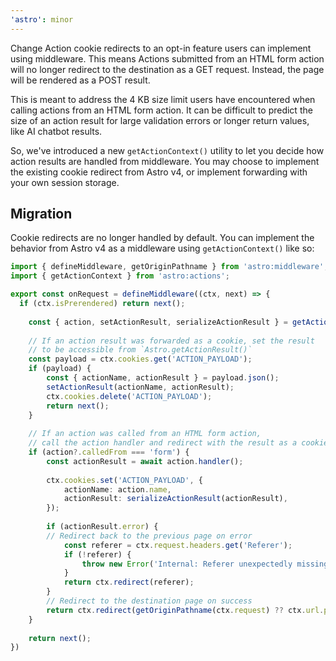 ```yaml
---
'astro': minor
---
```


Change Action cookie redirects to an opt-in feature users can implement using middleware. This means Actions submitted from an HTML form action will no longer redirect to the destination as a GET request. Instead, the page will be rendered as a POST result.

This is meant to address the 4 KB size limit users have encountered when calling actions from an HTML form action. It can be difficult to predict the size of an action result for large validation errors or longer return values, like AI chatbot results.

So, we've introduced a new `getActionContext()` utility to let you decide how action results are handled from middleware. You may choose to implement the existing cookie redirect from Astro v4, or implement forwarding with your own session storage.

## Migration

Cookie redirects are no longer handled by default. You can implement the behavior from Astro v4 as a middleware using `getActionContext()` like so:

```ts
import { defineMiddleware, getOriginPathname } from 'astro:middleware';
import { getActionContext } from 'astro:actions';

export const onRequest = defineMiddleware((ctx, next) => {
  if (ctx.isPrerendered) return next();
 
	const { action, setActionResult, serializeActionResult } = getActionContext(ctx);
 
	// If an action result was forwarded as a cookie, set the result
	// to be accessible from `Astro.getActionResult()`
	const payload = ctx.cookies.get('ACTION_PAYLOAD');
	if (payload) {
		const { actionName, actionResult } = payload.json();
		setActionResult(actionName, actionResult);
		ctx.cookies.delete('ACTION_PAYLOAD');
		return next();
	}
 
	// If an action was called from an HTML form action,
	// call the action handler and redirect with the result as a cookie.
	if (action?.calledFrom === 'form') {
		const actionResult = await action.handler();
 
		ctx.cookies.set('ACTION_PAYLOAD', {
			actionName: action.name,
			actionResult: serializeActionResult(actionResult),
		});
 
		if (actionResult.error) {
		// Redirect back to the previous page on error
			const referer = ctx.request.headers.get('Referer');
			if (!referer) {
				throw new Error('Internal: Referer unexpectedly missing from Action POST request.');
			}
			return ctx.redirect(referer);
		}
		// Redirect to the destination page on success
		return ctx.redirect(getOriginPathname(ctx.request) ?? ctx.url.pathname);
	}
 
	return next();
})
```
